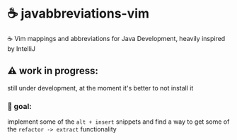 # :coffee: javabbreviations-vim
:coffee:  Vim mappings and abbreviations for Java Development, heavily inspired by IntelliJ 

## :warning: work in progress:
still under development, at the moment it's better to not install it

### :dart: goal:
implement some of the `alt + insert` snippets and find a way to get some of the `refactor -> extract` functionality
